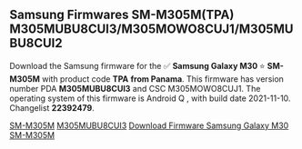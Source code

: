 <h2>Samsung Firmwares SM-M305M(TPA) M305MUBU8CUI3/M305MOWO8CUJ1/M305MUBU8CUI2</h2>
Download the Samsung firmware for the ✅ <strong>Samsung Galaxy M30 </strong> ⭐ <strong>SM-M305M</strong> with product code <strong>TPA</strong> <strong> from Panama</strong>. This firmware has version number PDA <strong>M305MUBU8CUI3</strong> and CSC M305MOWO8CUJ1. The operating system of this firmware is Android Q , with build date 2021-11-10. Changelist <strong>22392479</strong>.


[SM-M305M](https://samfirm.shop/samsung/model/SM-M305M)
[M305MUBU8CUI3](https://samfirm.shop/samsung/pda/M305MUBU8CUI3)
[Download Firmware Samsung Galaxy M30 SM-M305M](https://samfirm.shop/samsung/firmware/473594)
